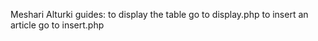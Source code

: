 Meshari Alturki
guides:
to display the table go to display.php
to insert an article go to insert.php